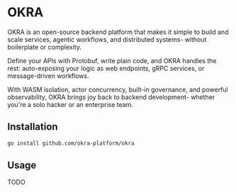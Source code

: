# OKRA

OKRA is an open-source backend platform that makes it simple to build and scale services, agentic workflows, and distributed systems- without boilerplate or complexity.

Define your APIs with Protobuf, write plain code, and OKRA handles the rest: auto-exposing your logic as web endpoints, gRPC services, or message-driven workflows.

With WASM isolation, actor concurrency, built-in governance, and powerful observability, OKRA brings joy back to backend development- whether you're a solo hacker or an enterprise team.

## Installation

```bash
go install github.com/okra-platform/okra
```

## Usage

TODO
